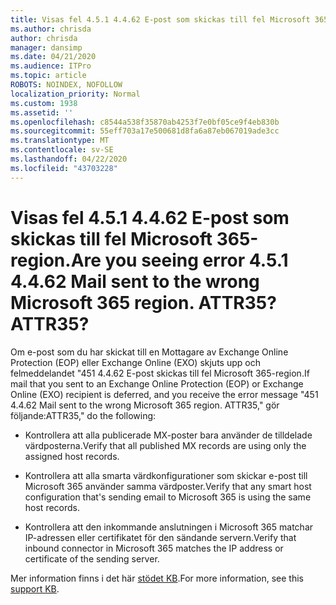```yaml
---
title: Visas fel 4.5.1 4.4.62 E-post som skickas till fel Microsoft 365-region. ATTR35?
ms.author: chrisda
author: chrisda
manager: dansimp
ms.date: 04/21/2020
ms.audience: ITPro
ms.topic: article
ROBOTS: NOINDEX, NOFOLLOW
localization_priority: Normal
ms.custom: 1938
ms.assetid: ''
ms.openlocfilehash: c8544a538f35870ab4253f7e0bf05ce9f4eb830b
ms.sourcegitcommit: 55eff703a17e500681d8fa6a87eb067019ade3cc
ms.translationtype: MT
ms.contentlocale: sv-SE
ms.lasthandoff: 04/22/2020
ms.locfileid: "43703228"
---
```

# <a name="are-you-seeing-error-451-4462-mail-sent-to-the-wrong-microsoft-365-region-attr35"></a><span data-ttu-id="ce212-103">Visas fel 4.5.1 4.4.62 E-post som skickas till fel Microsoft 365-region.</span><span class="sxs-lookup"><span data-stu-id="ce212-103">Are you seeing error 4.5.1 4.4.62 Mail sent to the wrong Microsoft 365 region.</span></span> <span data-ttu-id="ce212-104">ATTR35?</span><span class="sxs-lookup"><span data-stu-id="ce212-104">ATTR35?</span></span>

<span data-ttu-id="ce212-105">Om e-post som du har skickat till en Mottagare av Exchange Online Protection (EOP) eller Exchange Online (EXO) skjuts upp och felmeddelandet "451 4.4.62 E-post skickas till fel Microsoft 365-region.</span><span class="sxs-lookup"><span data-stu-id="ce212-105">If mail that you sent to an Exchange Online Protection (EOP) or Exchange Online (EXO) recipient is deferred, and you receive the error message "451 4.4.62 Mail sent to the wrong Microsoft 365 region.</span></span> <span data-ttu-id="ce212-106">ATTR35," gör följande:</span><span class="sxs-lookup"><span data-stu-id="ce212-106">ATTR35," do the following:</span></span>

- <span data-ttu-id="ce212-107">Kontrollera att alla publicerade MX-poster bara använder de tilldelade värdposterna.</span><span class="sxs-lookup"><span data-stu-id="ce212-107">Verify that all published MX records are using only the assigned host records.</span></span>

- <span data-ttu-id="ce212-108">Kontrollera att alla smarta värdkonfigurationer som skickar e-post till Microsoft 365 använder samma värdposter.</span><span class="sxs-lookup"><span data-stu-id="ce212-108">Verify that any smart host configuration that's sending email to Microsoft 365 is using the same host records.</span></span>

- <span data-ttu-id="ce212-109">Kontrollera att den inkommande anslutningen i Microsoft 365 matchar IP-adressen eller certifikatet för den sändande servern.</span><span class="sxs-lookup"><span data-stu-id="ce212-109">Verify that inbound connector in Microsoft 365 matches the IP address or certificate of the sending server.</span></span>

<span data-ttu-id="ce212-110">Mer information finns i det här [stödet KB](https://support.microsoft.com/help/4057301/attr35-response-code-when-mail-is-sent-to-eop-exo).</span><span class="sxs-lookup"><span data-stu-id="ce212-110">For more information, see this [support KB](https://support.microsoft.com/help/4057301/attr35-response-code-when-mail-is-sent-to-eop-exo).</span></span>
